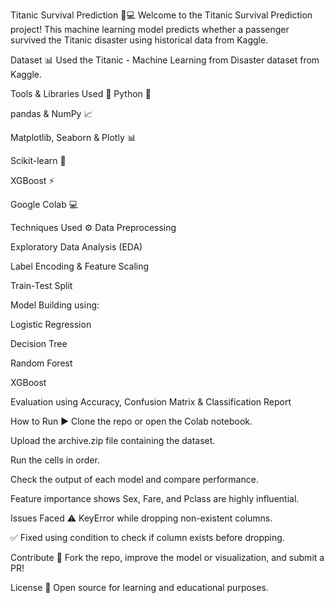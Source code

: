 Titanic Survival Prediction 🚢💻
Welcome to the Titanic Survival Prediction project! This machine learning model predicts whether a passenger survived the Titanic disaster using historical data from Kaggle.

Dataset 📊
Used the Titanic - Machine Learning from Disaster dataset from Kaggle.

Tools & Libraries Used 🧰
Python 🐍

pandas & NumPy 📈

Matplotlib, Seaborn & Plotly 📊

Scikit-learn 🧠

XGBoost ⚡

Google Colab 💻

Techniques Used ⚙️
Data Preprocessing

Exploratory Data Analysis (EDA)

Label Encoding & Feature Scaling

Train-Test Split

Model Building using:

Logistic Regression

Decision Tree

Random Forest

XGBoost

Evaluation using Accuracy, Confusion Matrix & Classification Report

How to Run ▶️
Clone the repo or open the Colab notebook.

Upload the archive.zip file containing the dataset.

Run the cells in order.

Check the output of each model and compare performance.



Feature importance shows Sex, Fare, and Pclass are highly influential.

Issues Faced ⚠️
KeyError while dropping non-existent columns.

✅ Fixed using condition to check if column exists before dropping.

Contribute 🤝
Fork the repo, improve the model or visualization, and submit a PR!

License 📄
Open source for learning and educational purposes.
